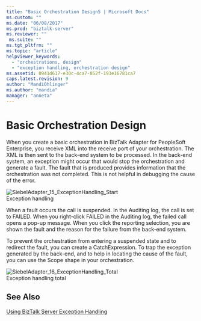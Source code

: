 ```yaml
---
title: "Basic Orchestration Design5 | Microsoft Docs"
ms.custom: ""
ms.date: "06/08/2017"
ms.prod: "biztalk-server"
ms.reviewer: ""
 ms.suite: ""
ms.tgt_pltfrm: ""
ms.topic: "article"
helpviewer_keywords: 
  - "orchestrations, design"
  - "exception handling, orchestration design"
ms.assetid: 0941d617-e30c-4ca7-852f-193e16781ca7
caps.latest.revision: 9
author: "MandiOhlinger"
ms.author: "mandia"
manager: "anneta"
---
```

# Basic Orchestration Design
When you create a basic orchestration in BizTalk Adapter for PeopleSoft Enterprise, you receive XML into the receive port of your orchestration. The XML is then sent to the back-end system to be processed. In the back-end system, an exception might occur that would stop the orchestration and generate a fault. The fault that is produced provides information that the orchestration was not completed. This is not helpful in debugging the cause of the error.  
  
 ![](../core/media/siebeladapter-15-exceptionhandling-start.gif "SiebelAdapter_15_ExceptionHandling_Start")  
Exception handling  
  
 When a fault occurs the call is suspended. In the Auditing log, the call is set to FAILED. When you right-click FAILED in the Auditing log, the failed call opens a pop-up message. When you click the reporting selection, you are shown the fault and the reason for the failure from the back-end system.  
  
 To prevent the orchestration from entering a suspended state and to redirect the fault, you can create a CatchExpression. To trap the exception generated by the back-end, and to help in locating the cause of the fault, you can use the Scope shape in your orchestration.  
  
 ![](../core/media/siebeladapter-16-exceptionhandling-total.gif "SiebelAdapter_16_ExceptionHandling_Total")  
Exception handling total  
  
## See Also  
 [Using BizTalk Server Exception Handling](../core/using-biztalk-server-exception-handling2.md)
